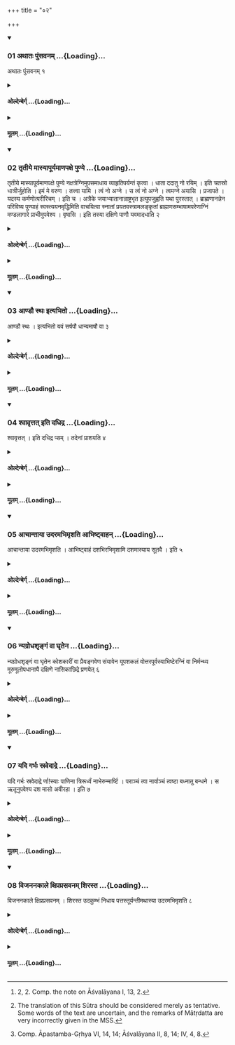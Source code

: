 +++
title = "०२"

+++

<div class="js_include" includetitle="true" newlevelforh1="3" unfilled url="/vedAH_yajuH/taittirIyam/sUtram/hiraNyakeshI/gRhyam/vishvAsa-prastutiH/2/02/01_athAtaH_puMsavanam.md">
<details open><summary><h3>01 अथातः पुंसवनम् ...{Loading}...</h3></summary>

अथातः पुंसवनम् १
</details>
</div>
<div class="js_include collapsed" newlevelforh1="4" title="ओल्देन्बेर्ग्" unfilled url="/vedAH_yajuH/taittirIyam/sUtram/hiraNyakeshI/gRhyam/oldenberg/2/02/01_athAtaH_puMsavanam.md">
<details><summary><h4>ओल्देन्बेर्ग् ...{Loading}...</h4></summary>

1. Now (follows) the Puṃsavana (i.e. the ceremony for securing the birth of a male child).

</details>
</div>
<div class="js_include collapsed" newlevelforh1="4" title="मूलम्" unfilled url="/vedAH_yajuH/taittirIyam/sUtram/hiraNyakeshI/gRhyam/mUlam/2/02/01_athAtaH_puMsavanam.md">
<details><summary><h4>मूलम् ...{Loading}...</h4></summary>

अथातः पुंसवनम् १
</details>
</div>
<div class="js_include" includetitle="true" newlevelforh1="3" unfilled url="/vedAH_yajuH/taittirIyam/sUtram/hiraNyakeshI/gRhyam/vishvAsa-prastutiH/2/02/02_tRtIye_mAsyApUryamANapaxe_p.md">
<details open><summary><h3>02 तृतीये मास्यापूर्यमाणपक्षे पुण्ये ...{Loading}...</h3></summary>

तृतीये मास्यापूर्यमाणपक्षे पुण्ये नक्षत्रेग्निमुपसमाधाय व्याहृतिपर्यन्तं कृत्वा । धाता ददातु नो रयिम् । इति चतस्रो धात्रीर्जुहोति । इमं मे वरुण । तत्त्वा यामि । त्वं नो अग्ने । स त्वं नो अग्ने । त्वमग्ने अयासि । प्रजापते । यदस्य कर्मणोत्परीरिचम् । इति च । अत्रैके जयाभ्यातानान्राष्ट्रभृत इत्युपजुह्वति यथा पुरस्तात् । ब्राह्मणानन्नेन परिविष्य पुण्याहं स्वस्त्ययनमृद्धिमिति वाचयित्वा स्नातां प्रयतवस्त्रामलङ्कृतां ब्राह्मणसम्भाषामपरेणाग्निं मण्डलागारे प्राचीमुपवेश्य । वृषासि । इति तस्या दक्षिणे पाणौ यवमादधाति २
</details>
</div>
<div class="js_include collapsed" newlevelforh1="4" title="ओल्देन्बेर्ग्" unfilled url="/vedAH_yajuH/taittirIyam/sUtram/hiraNyakeshI/gRhyam/oldenberg/2/02/02_tRtIye_mAsyApUryamANapaxe_p.md">
<details><summary><h4>ओल्देन्बेर्ग् ...{Loading}...</h4></summary>

2. [^1]  In the third month, in the fortnight of the increasing moon, under an auspicious constellation (&c. see the preceding section, Sūtras 2 and 3, down to:) in a round apartment. He gives her a barley-grain in her right hand with (the formula), 'A man art thou;'


[^1]:  2, 2. Comp. the note on Āśvalāyana I, 13, 2.

</details>
</div>
<div class="js_include collapsed" newlevelforh1="4" title="मूलम्" unfilled url="/vedAH_yajuH/taittirIyam/sUtram/hiraNyakeshI/gRhyam/mUlam/2/02/02_tRtIye_mAsyApUryamANapaxe_p.md">
<details><summary><h4>मूलम् ...{Loading}...</h4></summary>

तृतीये मास्यापूर्यमाणपक्षे पुण्ये नक्षत्रेग्निमुपसमाधाय व्याहृतिपर्यन्तं कृत्वा । धाता ददातु नो रयिम् । इति चतस्रो धात्रीर्जुहोति । इमं मे वरुण । तत्त्वा यामि । त्वं नो अग्ने । स त्वं नो अग्ने । त्वमग्ने अयासि । प्रजापते । यदस्य कर्मणोत्परीरिचम् । इति च । अत्रैके जयाभ्यातानान्राष्ट्रभृत इत्युपजुह्वति यथा पुरस्तात् । ब्राह्मणानन्नेन परिविष्य पुण्याहं स्वस्त्ययनमृद्धिमिति वाचयित्वा स्नातां प्रयतवस्त्रामलङ्कृतां ब्राह्मणसम्भाषामपरेणाग्निं मण्डलागारे प्राचीमुपवेश्य । वृषासि । इति तस्या दक्षिणे पाणौ यवमादधाति २
</details>
</div>
<div class="js_include" includetitle="true" newlevelforh1="3" unfilled url="/vedAH_yajuH/taittirIyam/sUtram/hiraNyakeshI/gRhyam/vishvAsa-prastutiH/2/02/03_ANDau_sthaH_ityabhito.md">
<details open><summary><h3>03 आण्डौ स्थः इत्यभितो ...{Loading}...</h3></summary>

आण्डौ स्थः । इत्यभितो यवं सर्षपौ धान्यमाषौ वा ३
</details>
</div>
<div class="js_include collapsed" newlevelforh1="4" title="ओल्देन्बेर्ग्" unfilled url="/vedAH_yajuH/taittirIyam/sUtram/hiraNyakeshI/gRhyam/oldenberg/2/02/03_ANDau_sthaH_ityabhito.md">
<details><summary><h4>ओल्देन्बेर्ग् ...{Loading}...</h4></summary>

3. With (the formula), 'The two testicles are ye,' two mustard seeds or two beans, on both sides of that barley-grain.

</details>
</div>
<div class="js_include collapsed" newlevelforh1="4" title="मूलम्" unfilled url="/vedAH_yajuH/taittirIyam/sUtram/hiraNyakeshI/gRhyam/mUlam/2/02/03_ANDau_sthaH_ityabhito.md">
<details><summary><h4>मूलम् ...{Loading}...</h4></summary>

आण्डौ स्थः । इत्यभितो यवं सर्षपौ धान्यमाषौ वा ३
</details>
</div>
<div class="js_include" includetitle="true" newlevelforh1="3" unfilled url="/vedAH_yajuH/taittirIyam/sUtram/hiraNyakeshI/gRhyam/vishvAsa-prastutiH/2/02/04_shvAvRttat_iti_dadhidra.md">
<details open><summary><h3>04 श्वावृत्तत् इति दधिद्र ...{Loading}...</h3></summary>

श्वावृत्तत् । इति दधिद्र प्सम् । तदेनां प्राशयति ४
</details>
</div>
<div class="js_include collapsed" newlevelforh1="4" title="ओल्देन्बेर्ग्" unfilled url="/vedAH_yajuH/taittirIyam/sUtram/hiraNyakeshI/gRhyam/oldenberg/2/02/04_shvAvRttat_iti_dadhidra.md">
<details><summary><h4>ओल्देन्बेर्ग् ...{Loading}...</h4></summary>

4. With (the formula), 'Śvāvṛtat' (? śvāvṛttat?) (he pours) a drop of curds (on those grains). That he gives her to eat.

</details>
</div>
<div class="js_include collapsed" newlevelforh1="4" title="मूलम्" unfilled url="/vedAH_yajuH/taittirIyam/sUtram/hiraNyakeshI/gRhyam/mUlam/2/02/04_shvAvRttat_iti_dadhidra.md">
<details><summary><h4>मूलम् ...{Loading}...</h4></summary>

श्वावृत्तत् । इति दधिद्र प्सम् । तदेनां प्राशयति ४
</details>
</div>
<div class="js_include" includetitle="true" newlevelforh1="3" unfilled url="/vedAH_yajuH/taittirIyam/sUtram/hiraNyakeshI/gRhyam/vishvAsa-prastutiH/2/02/05_AchAntAyA_udaramabhimRshati.md">
<details open><summary><h3>05 आचान्ताया उदरमभिमृशति आभिष्ट्वाहन् ...{Loading}...</h3></summary>

आचान्ताया उदरमभिमृशति । आभिष्ट्वाहं दशभिरभिमृशामि दशमास्याय सूतवै । इति ५
</details>
</div>
<div class="js_include collapsed" newlevelforh1="4" title="ओल्देन्बेर्ग्" unfilled url="/vedAH_yajuH/taittirIyam/sUtram/hiraNyakeshI/gRhyam/oldenberg/2/02/05_AchAntAyA_udaramabhimRshati.md">
<details><summary><h4>ओल्देन्बेर्ग् ...{Loading}...</h4></summary>

5. After she has sipped water, he touches her belly with (the formula), 'With my ten (fingers) I touch. thee that thou mayst give birth to a child after ten months.'

</details>
</div>
<div class="js_include collapsed" newlevelforh1="4" title="मूलम्" unfilled url="/vedAH_yajuH/taittirIyam/sUtram/hiraNyakeshI/gRhyam/mUlam/2/02/05_AchAntAyA_udaramabhimRshati.md">
<details><summary><h4>मूलम् ...{Loading}...</h4></summary>

आचान्ताया उदरमभिमृशति । आभिष्ट्वाहं दशभिरभिमृशामि दशमास्याय सूतवै । इति ५
</details>
</div>
<div class="js_include" includetitle="true" newlevelforh1="3" unfilled url="/vedAH_yajuH/taittirIyam/sUtram/hiraNyakeshI/gRhyam/vishvAsa-prastutiH/2/02/06_nyagrodhashRngaM_vA_ghRtena.md">
<details open><summary><h3>06 न्यग्रोधशृङ्गं वा घृतेन ...{Loading}...</h3></summary>

न्यग्रोधशृङ्गं वा घृतेन कोशकारीं वा प्रैयङ्गवेण संयावेन यूपशकलं वोत्तरपूर्वस्याभिष्टेरग्निं वा निर्मन्थ्य मूरुमूलोपधानायै दक्षिणे नासिकाछिद्रे प्रणयेत् ६
</details>
</div>
<div class="js_include collapsed" newlevelforh1="4" title="ओल्देन्बेर्ग्" unfilled url="/vedAH_yajuH/taittirIyam/sUtram/hiraNyakeshI/gRhyam/oldenberg/2/02/06_nyagrodhashRngaM_vA_ghRtena.md">
<details><summary><h4>ओल्देन्बेर्ग् ...{Loading}...</h4></summary>

6 [^2]  (He pounds) the last shoot of a Nyagrodha trunk (and mixes the powder) with ghee, or a silkworm (and mixes the powder) with a pap prepared of panick seeds, or a splinter of a sacrificial post taken from the north-easterly part (of that post) exposed to the fire, or (he takes ashes or soot [?] of) a fire that has been kindled by attrition, and inserts that into the right nostril of (the wife) whose head rests on the widely spread root (of an Udumbara tree?).


[^2]:  The translation of this Sūtra should be considered merely as tentative. Some words of the text are uncertain, and the remarks of Mātṛdatta are very incorrectly given in the MSS.

</details>
</div>
<div class="js_include collapsed" newlevelforh1="4" title="मूलम्" unfilled url="/vedAH_yajuH/taittirIyam/sUtram/hiraNyakeshI/gRhyam/mUlam/2/02/06_nyagrodhashRngaM_vA_ghRtena.md">
<details><summary><h4>मूलम् ...{Loading}...</h4></summary>

न्यग्रोधशृङ्गं वा घृतेन कोशकारीं वा प्रैयङ्गवेण संयावेन यूपशकलं वोत्तरपूर्वस्याभिष्टेरग्निं वा निर्मन्थ्य मूरुमूलोपधानायै दक्षिणे नासिकाछिद्रे प्रणयेत् ६
</details>
</div>
<div class="js_include" includetitle="true" newlevelforh1="3" unfilled url="/vedAH_yajuH/taittirIyam/sUtram/hiraNyakeshI/gRhyam/vishvAsa-prastutiH/2/02/07_yadi_garbhaH_sravedAdre.md">
<details open><summary><h3>07 यदि गर्भः स्रवेदाद्रे ...{Loading}...</h3></summary>

यदि गर्भः स्रवेदाद्रे र्णा\!स्याः पाणिना त्रिरूर्ध्वं नाभेरुन्मार्ष्टि । पराञ्चं त्वा नार्वाञ्चं त्वष्टा बध्नातु बन्धने । स ऋतूनुपवेश्य दश मासो अवीरहा । इति ७
</details>
</div>
<div class="js_include collapsed" newlevelforh1="4" title="ओल्देन्बेर्ग्" unfilled url="/vedAH_yajuH/taittirIyam/sUtram/hiraNyakeshI/gRhyam/oldenberg/2/02/07_yadi_garbhaH_sravedAdre.md">
<details><summary><h4>ओल्देन्बेर्ग् ...{Loading}...</h4></summary>

7. If she miscarries, he should three times stroke (her body), from the navel upwards, with her wet hand, with (the formula), 'Thitherwards, not hitherwards, may Tvaṣṭṛ bind thee in his bonds. Making (the mother) enter upon the seasons, live ten months (in thy mother's womb); do not bring death to men.'

</details>
</div>
<div class="js_include collapsed" newlevelforh1="4" title="मूलम्" unfilled url="/vedAH_yajuH/taittirIyam/sUtram/hiraNyakeshI/gRhyam/mUlam/2/02/07_yadi_garbhaH_sravedAdre.md">
<details><summary><h4>मूलम् ...{Loading}...</h4></summary>

यदि गर्भः स्रवेदाद्रे र्णा\!स्याः पाणिना त्रिरूर्ध्वं नाभेरुन्मार्ष्टि । पराञ्चं त्वा नार्वाञ्चं त्वष्टा बध्नातु बन्धने । स ऋतूनुपवेश्य दश मासो अवीरहा । इति ७
</details>
</div>
<div class="js_include" includetitle="true" newlevelforh1="3" unfilled url="/vedAH_yajuH/taittirIyam/sUtram/hiraNyakeshI/gRhyam/vishvAsa-prastutiH/2/02/08_vijananakAle_xipraprasavana.md">
<details open><summary><h3>08 विजननकाले क्षिप्रप्रसवनम् शिरस्त ...{Loading}...</h3></summary>

विजननकाले क्षिप्रप्रसवनम् । शिरस्त उदकुम्भं निधाय पत्तस्तूर्यन्तीमथास्या उदरमभिमृशति ८
</details>
</div>
<div class="js_include collapsed" newlevelforh1="4" title="ओल्देन्बेर्ग्" unfilled url="/vedAH_yajuH/taittirIyam/sUtram/hiraNyakeshI/gRhyam/oldenberg/2/02/08_vijananakAle_xipraprasavana.md">
<details><summary><h4>ओल्देन्बेर्ग् ...{Loading}...</h4></summary>

8. [^3]  When her confinement has come, he performs the kṣipraprasavana (i.e. the ceremony for accelerating the confinement). Having placed a water-pot near her head and a Tūryantī plant near her feet, he touches her belly.


[^3]:  Comp. Āpastamba-Gṛhya VI, 14, 14; Āśvalāyana II, 8, 14; IV, 4, 8.

</details>
</div>
<div class="js_include collapsed" newlevelforh1="4" title="मूलम्" unfilled url="/vedAH_yajuH/taittirIyam/sUtram/hiraNyakeshI/gRhyam/mUlam/2/02/08_vijananakAle_xipraprasavana.md">
<details><summary><h4>मूलम् ...{Loading}...</h4></summary>

विजननकाले क्षिप्रप्रसवनम् । शिरस्त उदकुम्भं निधाय पत्तस्तूर्यन्तीमथास्या उदरमभिमृशति ८
</details>
</div>
